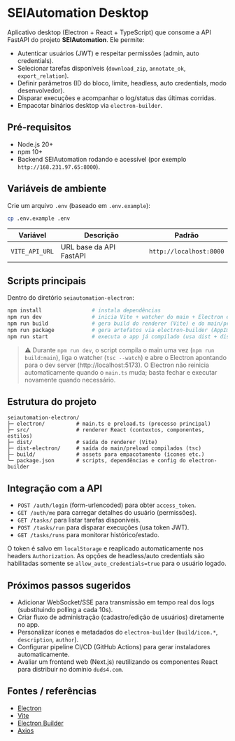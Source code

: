 # SEIAutomation Desktop

Aplicativo desktop (Electron + React + TypeScript) que consome a API FastAPI do projeto **SEIAutomation**. Ele permite:

- Autenticar usuários (JWT) e respeitar permissões (admin, auto credentials).
- Selecionar tarefas disponíveis (`download_zip`, `annotate_ok`, `export_relation`).
- Definir parâmetros (ID do bloco, limite, headless, auto credentials, modo desenvolvedor).
- Disparar execuções e acompanhar o log/status das últimas corridas.
- Empacotar binários desktop via `electron-builder`.

## Pré-requisitos

- Node.js 20+
- npm 10+
- Backend SEIAutomation rodando e acessível (por exemplo `http://168.231.97.65:8000`).

## Variáveis de ambiente

Crie um arquivo `.env` (baseado em `.env.example`):

```bash
cp .env.example .env
```

| Variável        | Descrição                                 | Padrão                 |
| --------------- | ----------------------------------------- | ---------------------- |
| `VITE_API_URL`  | URL base da API FastAPI                   | `http://localhost:8000` |

## Scripts principais

Dentro do diretório `seiautomation-electron`:

```bash
npm install                # instala dependências
npm run dev                # inicia Vite + watcher do main + Electron em modo desenvolvimento
npm run build              # gera build do renderer (Vite) e do main/preload (tsc)
npm run package            # gera artefatos via electron-builder (AppImage/Snap por padrão no Linux)
npm run start              # executa o app já compilado (usa dist + dist-electron)
```

> ⚠️ Durante `npm run dev`, o script compila o main uma vez (`npm run build:main`), liga o watcher (`tsc --watch`) e abre o Electron apontando para o dev server (http://localhost:5173). O Electron não reinicia automaticamente quando o `main.ts` muda; basta fechar e executar novamente quando necessário.

## Estrutura do projeto

```
seiautomation-electron/
├─ electron/          # main.ts e preload.ts (processo principal)
├─ src/               # renderer React (contextos, componentes, estilos)
├─ dist/              # saída do renderer (Vite)
├─ dist-electron/     # saída do main/preload compilados (tsc)
├─ build/             # assets para empacotamento (ícones etc.)
└─ package.json       # scripts, dependências e config do electron-builder
```

## Integração com a API

- `POST /auth/login` (form-urlencoded) para obter `access_token`.
- `GET /auth/me` para carregar detalhes do usuário (permissões).
- `GET /tasks/` para listar tarefas disponíveis.
- `POST /tasks/run` para disparar execuções (usa token JWT).
- `GET /tasks/runs` para monitorar histórico/estado.

O token é salvo em `localStorage` e reaplicado automaticamente nos headers `Authorization`. As opções de headless/auto credentials são habilitadas somente se `allow_auto_credentials=true` para o usuário logado.

## Próximos passos sugeridos

- Adicionar WebSocket/SSE para transmissão em tempo real dos logs (substituindo polling a cada 10s).
- Criar fluxo de administração (cadastro/edição de usuários) diretamente no app.
- Personalizar ícones e metadados do `electron-builder` (`build/icon.*`, `description`, `author`).
- Configurar pipeline CI/CD (GitHub Actions) para gerar instaladores automaticamente.
- Avaliar um frontend web (Next.js) reutilizando os componentes React para distribuir no domínio `duds4.com`.

## Fontes / referências

- [Electron](https://www.electronjs.org/)
- [Vite](https://vitejs.dev/)
- [Electron Builder](https://www.electron.build/)
- [Axios](https://axios-http.com/)
